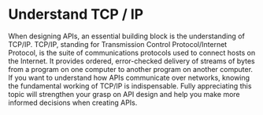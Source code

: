 # Understand TCP / IP

When designing APIs, an essential building block is the understanding of TCP/IP. TCP/IP, standing for Transmission Control Protocol/Internet Protocol, is the suite of communications protocols used to connect hosts on the Internet. It provides ordered, error-checked delivery of streams of bytes from a program on one computer to another program on another computer. If you want to understand how APIs communicate over networks, knowing the fundamental working of TCP/IP is indispensable. Fully appreciating this topic will strengthen your grasp on API design and help you make more informed decisions when creating APIs.